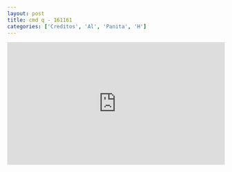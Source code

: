```yaml
---
layout: post
title: cmd q - 161161
categories: ['Creditos', 'Al', 'Panita', 'H']
---
```


<style>.embed-container { position: relative; padding-bottom: 56.25%; height: 0; overflow: hidden; max-width: 100%; } .embed-container iframe, .embed-container object, .embed-container embed { position: absolute; top: 0; left: 0; width: 100%; height: 100%; }</style><div class='embed-container'><iframe src='https://www.youtube.com/embed/https://www.youtube.com/watch?time_continue=2&v=jMI4ZGJ-FrY' frameborder='0' allowfullscreen></iframe></div>